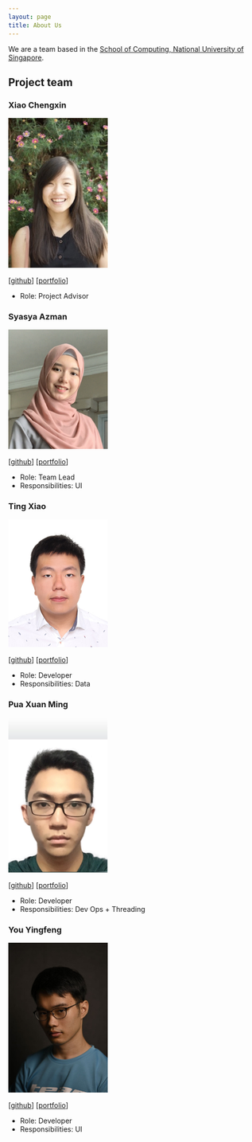 ```yaml
---
layout: page
title: About Us
---
```


We are a team based in the [School of Computing, National University of Singapore](http://www.comp.nus.edu.sg).

## Project team

### Xiao Chengxin

<img src="images/cx0810.png" width="200px">

[[github](https://github.com/cx0810)]
[[portfolio](team/cx0810.md)]

* Role: Project Advisor

### Syasya Azman

<img src="images/syasyazman.png" width="200px">

[[github](http://github.com/Syasyazman)]
[[portfolio](team/Syasyazman.md)]

* Role: Team Lead
* Responsibilities: UI

### Ting Xiao

<img src="images/tigerting98.png" width="200px">

[[github](http://github.com/tigerting98)] [[portfolio](team/tigerting98.md)]

* Role: Developer
* Responsibilities: Data

### Pua Xuan Ming

<img src="images/xnmng.png" width="200px">

[[github](http://github.com/xnmng)]
[[portfolio](team/xnmng.md)]

* Role: Developer
* Responsibilities: Dev Ops + Threading

### You Yingfeng

<img src="images/youyingfeng.png" width="200px">

[[github](http://github.com/youyingfeng)]
[[portfolio](team/youyingfeng.md)]

* Role: Developer
* Responsibilities: UI
